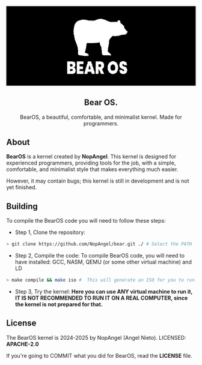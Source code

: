 <center>


<img src="./images/banner.png" />

## Bear OS.

BearOS, a beautiful, comfortable, and minimalist kernel. Made for programmers.

</center>

## About

**BearOS** is a kernel created by **NopAngel**. This kernel is designed for experienced programmers, providing tools for the job, with a simple, comfortable, and minimalist style that makes everything much easier.

However, it may contain bugs; this kernel is still in development and is not yet finished.

## Building

To compile the BearOS code you will need to follow these steps:

* Step 1, Clone the repository:
```bash
> git clone https://github.com/NopAngel/bear.git ./ # Select the PATH
```

* Step 2, Compile the code:
To compile BearOS code, you will need to have installed: GCC, NASM, QEMU (or some other virtual machine) and LD
```bash
> make compile && make iso #  This will generate an ISO for you to run.
```


* Step 3, Try the kernel:  **Here you can use ANY virtual machine to run it, IT IS NOT RECOMMENDED TO RUN IT ON A REAL COMPUTER, since the kernel is not prepared for that.**


## License
The BearOS kernel is 2024-2025 by NopAngel (Angel Nieto).
LICENSED: **APACHE-2.0**

If you're going to COMMIT what you did for BearOS, read the **LICENSE** file.
